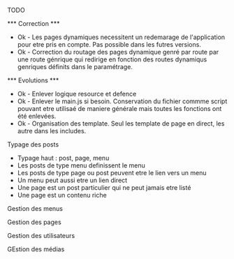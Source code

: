 
TODO

*** Correction ***

- Ok - Les pages dynamiques necessitent un redemarage de l'application pour etre pris en compte. Pas possible dans les futres versions.
- Ok - Correction du routage des pages dynamique genré par route par une route génrique qui redirige en fonction des routes dynamiqus genriques définits dans le paramétrage.

*** Evolutions ***

- Ok - Enlever logique resource et defence
- Ok - Enlever le main.js si besoin. Conservation du fichier commme script pouvant etre utilisaé de maniere générale mais toutes les fonctions ont été enlevées.
- Ok - Organisation des template. Seul les template de page en direct, les autre dans les includes.

Typage des posts
- Typage haut : post, page, menu
- Les posts de type menu definissent le menu
- Les posts de type page ou post peuvent etre le lien vers un menu
- Un menu peut aussi etre un lien direct
- Une page est un post particulier qui ne peut jamais etre listé 
- Une page est un contenu riche

Gestion des menus

Gestion des pages

Gestion des utilisateurs

GEstion des médias
